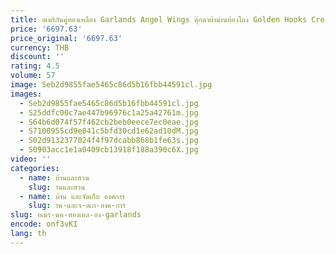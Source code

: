 ```yaml
---
title: อเมริกันคู่ทองเหลือง Garlands Angel Wings ตุ๊กตาผ้าม่านห้องโถง Golden Hooks Creative Luxury ตกแต่ง Hooks
price: '6697.63'
price_original: '6697.63'
currency: THB
discount: ''
rating: 4.5
volume: 57
image: Seb2d9855fae5465c86d5b16fbb44591cl.jpg
images:
  - Seb2d9855fae5465c86d5b16fbb44591cl.jpg
  - S25ddfc00c7ae447b96976c1a25a42761m.jpg
  - S64b6d074f57f462cb2beb0eece7ec0eae.jpg
  - S7100955cd9e041c5bfd30cd1e62ad10dM.jpg
  - S02d9132377024f4f97dcabb868b1fe63s.jpg
  - S0903acc1e1a0409cb13918f188a390c6X.jpg
video: ''
categories:
  - name: บ้านและสวน
    slug: านและสวน
  - name: บ้าน และจัดเก็บ องค์การ
    slug: าน-และจ-ดเก-องค-การ
slug: อเมร-นค-ทองเหล-อง-garlands
encode: onf3vKI
lang: th
---
```

  